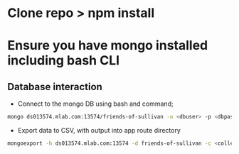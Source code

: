 # Clone repo > npm install 
# Ensure you have mongo installed including bash CLI

## Database interaction

 - Connect to the mongo DB using bash and command;

 ```bash
mongo ds013574.mlab.com:13574/friends-of-sullivan -u <dbuser> -p <dbpassword>
```

 - Export data to CSV, with output into app route directory
 
 ```bash
mongoexport -h ds013574.mlab.com:13574 -d friends-of-sullivan -c <collection> -u <user> -p <password> -o <output .csv file> --csv -f <comma-separated list of field names>
```